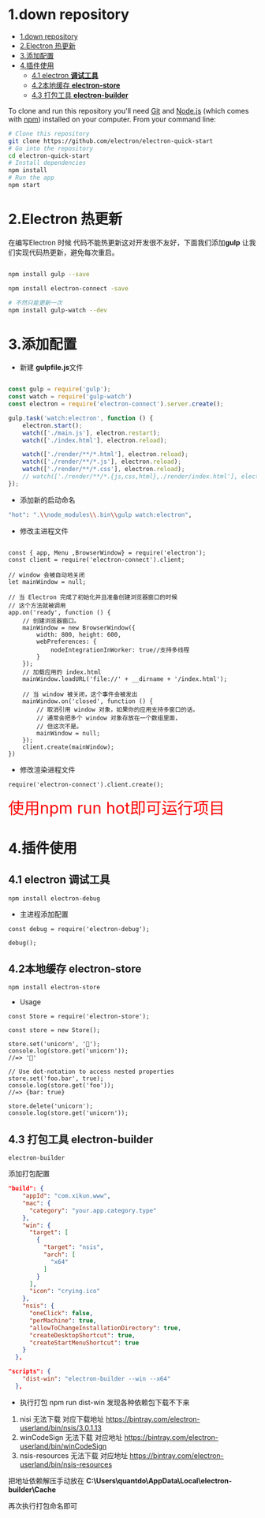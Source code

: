 
# 1.down repository<!-- TOC -->

- [1.down repository](#1down-repository)
- [2.Electron 热更新](#2electron-%e7%83%ad%e6%9b%b4%e6%96%b0)
- [3.添加配置](#3%e6%b7%bb%e5%8a%a0%e9%85%8d%e7%bd%ae)
- [4.插件使用](#4%e6%8f%92%e4%bb%b6%e4%bd%bf%e7%94%a8)
  - [4.1 electron **调试工具**](#41-electron-%e8%b0%83%e8%af%95%e5%b7%a5%e5%85%b7)
  - [4.2本地缓存 **electron-store**](#42%e6%9c%ac%e5%9c%b0%e7%bc%93%e5%ad%98-electron-store)
  - [4.3 打包工具 **electron-builder**](#43-%e6%89%93%e5%8c%85%e5%b7%a5%e5%85%b7-electron-builder)

<!-- /TOC -->
To clone and run this repository you'll need [Git](https://git-scm.com) and [Node.js](https://nodejs.org/en/download/) (which comes with [npm](http://npmjs.com)) installed on your computer. From your command line:

```bash
# Clone this repository
git clone https://github.com/electron/electron-quick-start
# Go into the repository
cd electron-quick-start
# Install dependencies
npm install
# Run the app
npm start
```

# 2.Electron 热更新

在编写Electron 时候 代码不能热更新这对开发很不友好，下面我们添加**gulp** 让我们实现代码热更新，避免每次重启。

```bash

npm install gulp --save

npm install electron-connect -save

# 不然只能更新一次
npm install gulp-watch --dev

```

# 3.添加配置

- 新建 **gulpfile.js**文件
```js

const gulp = require('gulp');
const watch = require('gulp-watch')
const electron = require('electron-connect').server.create();

gulp.task('watch:electron', function () {
    electron.start();
    watch(['./main.js'], electron.restart);
    watch(['./index.html'], electron.reload);

    watch(['./render/**/*.html'], electron.reload);
    watch(['./render/**/*.js'], electron.reload);
    watch(['./render/**/*.css'], electron.reload);
    // watch(['./render/**/*.{js,css,html},./render/index.html'], electron.reload);
});

```


- 添加新的启动命名
```bash
"hot": ".\\node_modules\\.bin\\gulp watch:electron",
```


- 修改主进程文件
```node

const { app, Menu ,BrowserWindow} = require('electron');
const client = require('electron-connect').client;
 
// window 会被自动地关闭
let mainWindow = null;
 
// 当 Electron 完成了初始化并且准备创建浏览器窗口的时候
// 这个方法就被调用
app.on('ready', function () {
    // 创建浏览器窗口。
    mainWindow = new BrowserWindow({
        width: 800, height: 600,
        webPreferences: {
            nodeIntegrationInWorker: true//支持多线程
        }
    });
    // 加载应用的 index.html
    mainWindow.loadURL('file://' + __dirname + '/index.html');

    // 当 window 被关闭，这个事件会被发出
    mainWindow.on('closed', function () {
        // 取消引用 window 对象，如果你的应用支持多窗口的话，
        // 通常会把多个 window 对象存放在一个数组里面，
        // 但这次不是。
        mainWindow = null;
    });
    client.create(mainWindow);
})

```

- 修改渲染进程文件

```html
require('electron-connect').client.create();
```

<font color="red" size="6px">使用npm run hot即可运行项目</font>


# 4.插件使用
## 4.1 electron  **调试工具**
```
npm install electron-debug
```

- 主进程添加配置
```
const debug = require('electron-debug');

debug();
```

## 4.2本地缓存 **electron-store**
```
npm install electron-store
```
- Usage
```
const Store = require('electron-store');

const store = new Store();

store.set('unicorn', '🦄');
console.log(store.get('unicorn'));
//=> '🦄'

// Use dot-notation to access nested properties
store.set('foo.bar', true);
console.log(store.get('foo'));
//=> {bar: true}

store.delete('unicorn');
console.log(store.get('unicorn'));
```


## 4.3 打包工具 **electron-builder**
```
electron-builder
```

添加打包配置
```json
"build": {
    "appId": "com.xikun.www",
    "mac": {
      "category": "your.app.category.type"
    },
    "win": {
      "target": [
        {
          "target": "nsis",
          "arch": [
            "x64"
          ]
        }
      ],
      "icon": "crying.ico"
    },
    "nsis": {
      "oneClick": false,
      "perMachine": true,
      "allowToChangeInstallationDirectory": true,
      "createDesktopShortcut": true,
      "createStartMenuShortcut": true
    }
  },

"scripts": {
    "dist-win": "electron-builder --win --x64"
  }, 
```

- 执行打包 npm run dist-win 发现各种依赖包下载不下来

1. nisi 无法下载 对应下载地址  https://bintray.com/electron-userland/bin/nsis/3.0.1.13
2. winCodeSign 无法下载 对应地址 https://bintray.com/electron-userland/bin/winCodeSign
3. nsis-resources 无法下载 对应地址 https://bintray.com/electron-userland/bin/nsis-resources

把地址依赖解压手动放在 **C:\Users\quantdo\AppData\Local\electron-builder\Cache**

再次执行打包命名即可
